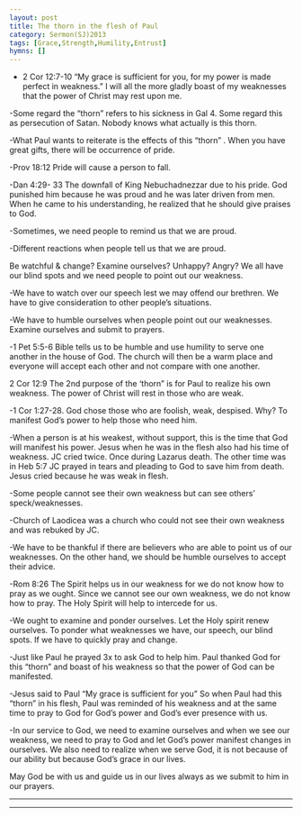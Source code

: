 ```yaml
---
layout: post
title: The thorn in the flesh of Paul
category: Sermon(SJ)2013
tags: [Grace,Strength,Humility,Entrust]
hymns: []
---
```

- 2 Cor 12:7-10 “My grace is sufficient for you, for my power is made perfect in weakness.” I will all the more gladly boast of my weaknesses that the power of Christ may rest upon me. 

-Some regard the “thorn” refers to his sickness in Gal 4. Some regard this as persecution of Satan. Nobody knows what actually is this thorn.

-What Paul wants to reiterate is the effects of this “thorn” . When you have great gifts, there will be occurrence of pride.

-Prov 18:12  Pride will cause a person to fall. 

-Dan 4:29- 33 The downfall of King Nebuchadnezzar due to his pride. God punished him because he was proud and he was later driven from men. When he came to his understanding, he realized that he should give praises to God.

-Sometimes, we need people to remind us that we are proud. 

-Different reactions when people tell us that we are proud. 

Be watchful & change? Examine ourselves? Unhappy? Angry? We all have our blind spots and we need people to point out our weakness.

-We have to watch over our speech lest we may offend our brethren. We have to give consideration to other people’s situations. 

-We have to humble ourselves when people point out our weaknesses. Examine ourselves and submit to prayers.

-1 Pet 5:5-6 Bible tells us to be humble and use humility to serve one another in the house of God. The church will then be a warm place and everyone will accept each other and not compare with one another.

2 Cor 12:9 The 2nd purpose of the ‘thorn” is for Paul to realize his own weakness. The power of Christ will rest in those who are weak.

-1 Cor 1:27-28. God chose those who are foolish, weak, despised. Why? To manifest God’s power to help those who need him. 

-When a person is at his weakest, without support, this is the time that God will manifest his power. Jesus when he was in the flesh also had his time of weakness. JC cried twice. Once during Lazarus death. The other time was in Heb 5:7 JC prayed in tears and pleading to God to save him from death. Jesus cried because he was weak in flesh.

-Some people cannot see their own weakness but can see others’ speck/weaknesses. 

-Church of Laodicea was a church who could not see their own weakness and was rebuked by JC.

-We have to be thankful if there are believers who are able to point us of our weaknesses. On the other hand, we should be humble ourselves to accept their advice. 

-Rom 8:26 The Spirit helps us in our weakness for we do not know how to pray as we ought. Since we cannot see our own weakness, we do not know how to pray. The Holy Spirit will help to intercede for us. 

-We ought to examine and ponder ourselves. Let the Holy spirit renew ourselves. To ponder what weaknesses we have, our speech, our blind spots. If we have to quickly pray and change.

-Just like Paul he prayed 3x to ask God to help him. Paul thanked God for this “thorn” and boast of his weakness so that the power of God can be manifested.

-Jesus said to Paul “My grace is sufficient for you” So when Paul had this “thorn” in his flesh, Paul was reminded of his weakness and at the same time to pray to God for God’s power and God’s ever presence with us. 

-In our service to God, we need to examine ourselves and when we see our weakness, we need to pray to God and let God’s power manifest changes in ourselves. We also need to realize when we serve God, it is not because of our ability but because God’s grace in our lives. 

May God be with us and guide us in our lives always as we submit to him in our prayers. 



----
****
